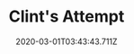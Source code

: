 ---
templateKey: blog-post
featuredpost: false
date: 2020-03-01T03:43:43.711Z
featuredimage: /img/quest_bg3.png
imgBg: quest_bg3
title: Clint's Attempt
description: Clint wants you to give Emily an amethyst. He wants you to tell her it's from him.
reward: 1 Friendship heart with Emily
tags:
  - Mail
  - winter
  - Winter 6
  - Emily
  - Amethyst
---